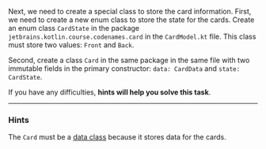 Next, we need to create a special class to store the card information. 
First, we need to create a new enum class to store the state for the cards.
Create an enum class `CardState` in the package `jetbrains.kotlin.course.codenames.card` in the `CardModel.kt` file. 
This class must store two values: `Front` and `Back`.

Second, create a class `Card` in the same package in the same file with two immutable fields in the 
primary constructor: `data: CardData` and `state: CardState`.

If you have any difficulties, **hints will help you solve this task**.

----

### Hints

<div class="hint" title="Click me to learn about the type of the Card class">

The `Card` must be a [data class](https://kotlinlang.org/docs/data-classes.html) because it stores data for the cards.
</div>
